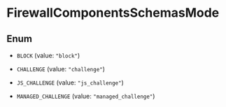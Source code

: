 

# FirewallComponentsSchemasMode

## Enum


* `BLOCK` (value: `"block"`)

* `CHALLENGE` (value: `"challenge"`)

* `JS_CHALLENGE` (value: `"js_challenge"`)

* `MANAGED_CHALLENGE` (value: `"managed_challenge"`)



